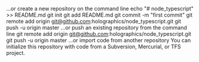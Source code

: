 
…or create a new repository on the command line
echo "# node_typescript" >> README.md
git init
git add README.md
git commit -m "first commit"
git remote add origin git@github.com:holographics/node_typescript.git
git push -u origin master
…or push an existing repository from the command line
git remote add origin git@github.com:holographics/node_typescript.git
git push -u origin master
…or import code from another repository
You can initialize this repository with code from a Subversion, Mercurial, or TFS project.

